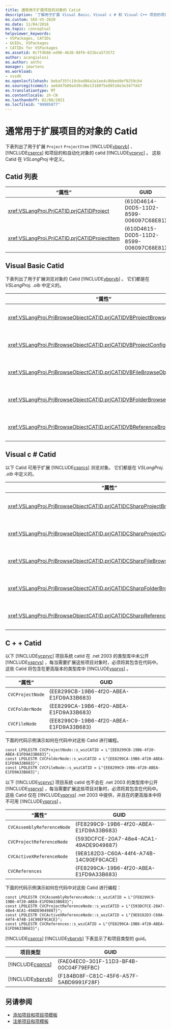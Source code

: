 ```yaml
---
title: 通常用于扩展项目的对象的 Catid
description: '了解用于扩展 Visual Basic、Visual c # 和 Visual C++ 项目的项目和项目项自动化对象的对象的 Catid。'
ms.custom: SEO-VS-2020
ms.date: 11/04/2016
ms.topic: conceptual
helpviewer_keywords:
- VSPackages, CATIDs
- GUIDs, VSPackages
- CATIDs for VSPackages
ms.assetid: 0c7fdb66-ed96-4b36-89f6-021bca573572
author: acangialosi
ms.author: anthc
manager: jmartens
ms.workload:
- vssdk
ms.openlocfilehash: bebaf35fc19cbad86a1e1ee4c8bbeddef0259cb4
ms.sourcegitcommit: ae6d47b09a439cd0e13180f5e89510e3e347fd47
ms.translationtype: MT
ms.contentlocale: zh-CN
ms.lasthandoff: 02/08/2021
ms.locfileid: "99905877"
---
```

# <a name="catids-for-objects-that-are-typically-used-to-extend-projects"></a>通常用于扩展项目的对象的 Catid
下表列出了用于扩展 `Project` `ProjectItem` [!INCLUDE[vbprvb](../../code-quality/includes/vbprvb_md.md)] 、 [!INCLUDE[csprcs](../../data-tools/includes/csprcs_md.md)] 和项目的和自动化对象的 catid [!INCLUDE[vcprvc](../../code-quality/includes/vcprvc_md.md)] 。 这些 Catid 在 *VSLangProj* 中定义。

## <a name="listing-of-catids"></a>Catid 列表

|“属性”|GUID|
|----------|----------|
|<xref:VSLangProj.PrjCATID.prjCATIDProject>|{610D4614-D0D5-11D2-8599-006097C68E81}|
|<xref:VSLangProj.PrjCATID.prjCATIDProjectItem>|{610D4615-D0D5-11D2-8599-006097C68E81}|

## <a name="visual-basic-catids"></a>Visual Basic Catid
 下表列出了用于扩展浏览对象的 Catid [!INCLUDE[vbprvb](../../code-quality/includes/vbprvb_md.md)] 。 它们都是在 *VSLangProj. .olb* 中定义的。

|“属性”|GUID|
|----------|----------|
|<xref:VSLangProj.PrjBrowseObjectCATID.prjCATIDVBProjectBrowseObject>|{E0FDC879-C32A-4751-4835-0B3824BD575F}|
|<xref:VSLangProj.PrjBrowseObjectCATID.prjCATIDVBProjectConfigBrowseObject>|{67F8DD11-14EB-489b-87F0-F01C52AF3870}|
|<xref:VSLangProj.PrjBrowseObjectCATID.prjCATIDVBFileBrowseObject>|{EA5BD05D-3C72-40A5-95A0-28A2773311CA}|
|<xref:VSLangProj.PrjBrowseObjectCATID.prjCATIDVBFolderBrowseObject>|{932DC619-2EAA-4192-B7E6-3D15AD31DF49}|
|<xref:VSLangProj.PrjBrowseObjectCATID.prjCATIDVBReferenceBrowseObject>|{2289B812-8191-4e81-B7B3-174045AB0CB5}|

## <a name="visual-c-catids"></a>Visual c # Catid
 以下 Catid 可用于扩展 [!INCLUDE[csprcs](../../data-tools/includes/csprcs_md.md)] 浏览对象。 它们都是在 *VSLangProj. .olb* 中定义的。

|“属性”|GUID|
|----------|----------|
|<xref:VSLangProj.PrjBrowseObjectCATID.prjCATIDCSharpProjectBrowseObject>|{4EF9F003-DE95-4d60-96B0-212979F2A857}|
|<xref:VSLangProj.PrjBrowseObjectCATID.prjCATIDCSharpProjectConfigBrowseObject>|{A12CE10A-227F-4963-ADB6-3A43388513CA}|
|<xref:VSLangProj.PrjBrowseObjectCATID.prjCATIDCSharpFileBrowseObject>|{8D58E6AF-ED4E-48B0-8C7B-C74EF0735451}|
|<xref:VSLangProj.PrjBrowseObjectCATID.prjCATIDCSharpFolderBrowseObject>|{914FE278-054A-45DB-BF9E-5F22484CC84C}|
|<xref:VSLangProj.PrjBrowseObjectCATID.prjCATIDCSharpReferenceBrowseObject>|{2F0FA3B8-C855-4a4e-95A5-CB45C67D6C27}|

## <a name="c-catids"></a>C + + Catid
 以下 [!INCLUDE[vcprvc](../../code-quality/includes/vcprvc_md.md)] 项目系统 catid 在 .net 2003 的类型库中未公开 [!INCLUDE[vsprvs](../../code-quality/includes/vsprvs_md.md)] ，每当需要扩展这些项目对象时，必须将其包含在代码中。 这些 Catid 将包含在更高版本的类型库中 [!INCLUDE[vsprvs](../../code-quality/includes/vsprvs_md.md)] 。

|“属性”|GUID|
|----------|----------|
|`CVCProjectNode`|{EE8299CB-19B6-4f20-ABEA-E1FD9A33B683}|
|`CVCFolderNode`|{EE8299CA-19B6-4f20-ABEA-E1FD9A33B683}|
|`CVCFileNode`|{EE8299C9-19B6-4f20-ABEA-E1FD9A33B683}|

 下面的代码示例演示如何在代码中对这些 Catid 进行编程。

```
const LPOLESTR CVCProjectNode::s_wszCATID = L"{EE8299CB-19B6-4f20-ABEA-E1FD9A33B683}";
const LPOLESTR CVCFolderNode::s_wszCATID = L"{EE8299CA-19B6-4f20-ABEA-E1FD9A33B683}";
const LPOLESTR CVCFileNode::s_wszCATID = L"{EE8299C9-19B6-4f20-ABEA-E1FD9A33B683}";
```

 以下 [!INCLUDE[vcprvc](../../code-quality/includes/vcprvc_md.md)] 项目系统 catid 也不会在 .net 2003 的类型库中公开 [!INCLUDE[vsprvs](../../code-quality/includes/vsprvs_md.md)] ，每当需要扩展这些项目对象时，必须将其包含在代码中。 这些 Catid 仅在 [!INCLUDE[vsprvs](../../code-quality/includes/vsprvs_md.md)] .net 2003 中提供，并且在的更高版本中将不可用 [!INCLUDE[vsprvs](../../code-quality/includes/vsprvs_md.md)] 。

|“属性”|GUID|
|----------|----------|
|`CVCAssemblyReferenceNode`|{FE8299C9-19B6-4f20-ABEA-E1FD9A33B683}|
|`CVCProjectReferenceNode`|{593DCFCE-20A7-48e4-ACA1-49ADE9049887}|
|`CVCActiveXReferenceNode`|{9E8182D3-C60A-44f4-A74B-14C90EF9CACE}|
|`CVCReferences`|{FE8299CA-19B6-4f20-ABEA-E1FD9A33B683}|

 下面的代码示例演示如何在代码中对这些 Catid 进行编程：

```
const LPOLESTR CVCAssemblyReferenceNode::s_wszCATID = L"{FE8299C9-19B6-4f20-ABEA-E1FD9A33B683}";
const LPOLESTR CVCProjectReferenceNode::s_wszCATID = L"{593DCFCE-20A7-48e4-ACA1-49ADE9049887}";
const LPOLESTR CVCActiveXReferenceNode::s_wszCATID = L"{9E8182D3-C60A-44f4-A74B-14C90EF9CACE}";
const LPOLESTR CVCReferences::s_wszCATID = L"{FE8299CA-19B6-4f20-ABEA-E1FD9A33B683}";
```

 [!INCLUDE[csprcs](../../data-tools/includes/csprcs_md.md)] [!INCLUDE[vbprvb](../../code-quality/includes/vbprvb_md.md)] 下表显示了和项目类型的 guid。

| 项目类型 | GUID |
| - | - |
| [!INCLUDE[csprcs](../../data-tools/includes/csprcs_md.md)] | {FAE04EC0-301F-11D3-BF4B-00C04F79EFBC} |
| [!INCLUDE[vbprvb](../../code-quality/includes/vbprvb_md.md)] | {F184B08F-C81C-45F6-A57F-5ABD9991F28F} |

## <a name="see-also"></a>另请参阅
- [添加项目和项目项模板](../../extensibility/internals/adding-project-and-project-item-templates.md)
- [注册项目和项模板](../../extensibility/internals/registering-project-and-item-templates.md)
